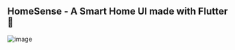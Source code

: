 ## HomeSense - A Smart Home UI made with Flutter 💙

![image](https://github.com/baimamboukar/smart_home_ui/assets/49169158/bfdfa0cc-6644-4613-b5b6-6fc0815d1bd0)
